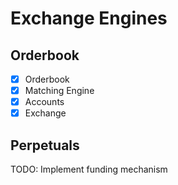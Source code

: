 # Exchange Engines

## Orderbook
- [X] Orderbook
- [X] Matching Engine
- [X] Accounts
- [X] Exchange

## Perpetuals

TODO: Implement funding mechanism